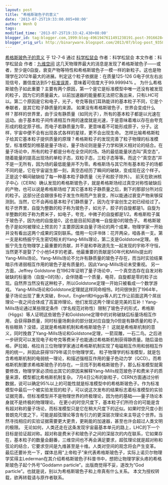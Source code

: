 ```yaml
---
layout: post
title: "希格斯玻色子的意义"
date: '2013-07-25T19:33:00.005+08:00'
author: Wenh Q
tags:
modified_time: '2013-07-25T19:33:42.430+08:00'
blogger_id: tag:blogger.com,1999:blog-4961947611491238191.post-3916628416440170552
blogger_orig_url: http://binaryware.blogspot.com/2013/07/blog-post_9358.html
---
```

[
希格斯玻色子的意义](http://songshuhui.net/archives/69776)
于 12-7-6 通过 [科学松鼠会](http://songshuhui.net/) 作者：科学松鼠会
本文作者：科学松鼠会
作者：[九维空间](http://weibo.com/sturman)
这几天物理界最大的消息是发现了希格斯玻色子——或者，至少是0自旋，衰变产物等特性和希格斯玻色子一模一样的新粒子。这也是物理学在2012年最大的进展。判定这个粒子依据是：在质量125-126
G电子伏左右出现信号，置信度达到5个[标准误差](http://zh.wikipedia.org/wiki/%E6%A0%87%E5%87%86%E8%AF%AF)，意味着可信度大于99.99994%
。
为什么希格斯玻色子如此重要？主要有两个原因，第一个是它是标准模型中唯一还没有被发现的粒子，因为它的质量最大，以前加速器的能量都无法把它轰出来，只有LHC可以。第二个原因是它和电子，光子，夸克等我们耳熟能详的基本粒子不同，它是个奉献者，是其它粒子静质量的来源。
如果没有希格斯玻色子，世界会变成什么样？那样的世界里，由于没有静质量（如同光子），所有的基本粒子都是以光速在运动。由于基本粒子间传递相互作用的速度就是光速，于是意味着难以存在由夸克形成的稳定原子核。而电子若静质量为零，更意味着不可能形成原子，分子。这样，宇宙中便不会有出现各式各样的星球，更不会出现生命。
怎样比喻希格斯粒子给其它基本粒子提供质量的原理？希格斯粒子的发现完善了粒子物理的标准模型，标准模型的根基是量子场论，量子场论则是量子力学和狭义相对论的结合。在量子场论中，所有的粒子都是分布在全空间的场。场的最低能量状态叫“真空态”，随着能量的提高出现场的单粒子态，双粒子态，三粒子态等等。而这个“真空态”并不是一无所有，因为场的最低能量并不为零。希格斯场与其它所有基本粒子的场都不同的是，它在宇宙诞生那一刻，真空态经历了瞬间的破缺，变成现在这个样子。正是这个瞬间破缺给了每一种基本粒子静质量（光子和胶子除外）。
前天在欧洲核子中心（CERN）确认发现的希格斯玻色子，就是希格斯场经过真空对称性破缺后的产物，也可以说是希格斯场给了其它基本粒子静质量之后，剩下的那部分所对应的粒子。这部分还会跟很多粒子发生作用而产生衰变，所以能通过衰变产物来够探测到。当然，它不会再给基本粒子们静质量了，因为在宇宙创生之初已经给过了。
粒子世界里，自旋为整数的粒子称为玻色子，如光子，胶子的自旋都是1。自旋为半整数的粒子称为费米子，如电子，夸克，中微子的自旋都是1/2。希格斯粒子属于玻色子，因为他的自旋是0，这也是目前知道唯一自旋是0的玻色子。
希格斯玻色子是如何被理论上预言的？主要原因来自量子场论的两个成果，物理学家一开始并没有看出这两个成果的深刻联系。借用一句评书体：花开两朵，咱各表一支。第一支是和杨振宁先生密切相关的Yang-Mills理论，第二支是Goldstone定理。
杨振宁先生在物理学上最重要的贡献，并不是和李政道先生一起发现的宇称不守恒，当然更不是娶了个小他54岁的老婆。他最重要的贡献是50年代和Mills提出的Yang-Mills场论。Yang-Mills场论不允许有静质量的玻色子存在，而当时实验结果暗示传递弱相互作用的玻色子是有质量的，因此Yang-Mills场论未受重视。
另一方面，Jeffrey Goldstone
在1962年证明了量子场论中，一个真空态存在自发对称破缺的标量场（自旋=0的场），会伴随着一个质量，电荷，自旋都是零的粒子出现。自然界当然没有这种粒子，所以Goldstone定理一开始只被看成一个数学游戏。
Yang-Mills场论和Goldstone定理就这样同命相怜。时间很快到了1964年，量子场论出现了重大突破，Brout，Englert和Higgs等人的工作让前面这两个屌丝理论一夜之间合体成了高富帅理论。他们发现这两个理论是完美的互补！Yang-Mills场论通过某些限定条件（学名规范对称性）限制了玻色子的形式，希格斯（Higgs）等人证明这些玻色子和Goldstone定理中的对称破缺后标量场相互作用，会获得静质量，同时标量场剩余的部分就对应自旋为0但是有静质量的粒子。有些眼熟？没错，这就是希格斯机制和希格斯玻色子！
这就是希格斯机制的意义，同时挽救了Yang-Mills场论和Goldstone定理，一箭双雕，一石二鸟。之后进一步研究可以发现电子和夸克等费米子也能通过希格斯机制获得静质量。随后温伯格，萨拉姆，格拉肖三位物理学家通过希格斯机制实现了电磁相互作用和弱相互作用的统一，并因此获得1979年诺贝尔物理学奖。
粒子物理学的标准模型，就是包含希格斯机制的电弱统一理论，和描述强相互作用的量子色动力学（QCD）。而希格斯机制要求希格斯玻色子的存在。一旦找不到希格斯玻色子，那么标准模型就需要修改，物理学家必须给出其它的原因来解释Yang-Mills规范玻色子和费米子的质量来源，模型都比希格斯机制复杂。
7月4日公布的新粒子，CERN方面通过分析数据，说可以确定95%以上的可能性就是标准模型中的希格斯玻色子。作为标准模型中最后一个被实验发现的粒子，可以说这次发布的结果标志着标准模型的实验证据完善。但标准模型并不是物理世界的终极理论，因为他的基础——量子场论本身就不是终极的物理理论。
在更小的时空尺度下，基本粒子们所符合的可能是含有超对称的量子场论，而标准模型只是它在稍大尺度下的近似。如果时空尺度小到普朗克尺度之下，可能是超弦理论等含有引力的更深层次理论来主导这个世界。当然寻找相应的实验证据需要更大更贵，更耗能的加速器，甚至也许会超过人类文明的极限。
无论如何，人类还走在这条发现宇宙最基本单元的路上，LHC的下一个目标是验证超对称。超对称是费米子和玻色子之间的深层次的内在联系，它如果存在，基本粒子的数量会翻番，三维空间也不再会满足要求，超弦理论就是超对称和弦论的结合，它要求空间是九维甚至是十维。人类对空间的观念将会产生变革。
最后还要补充一下，媒体总用“上帝粒子”来代表希格斯玻色子，实际上诺贝尔物理学奖得主Lederman在其介绍希格斯玻色子科普书中，想把让物理学家头疼的希格斯玻色子起个外号“Goddamn
particle”。出版商觉得不妥，遂改为“God
particle”。也就是说，别以为希格斯玻色子和上帝真有什么关系。
本文为授权转载，欲再转载请与原作者联系。

